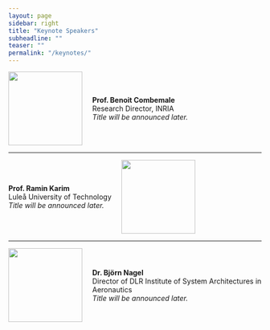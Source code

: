 ```yaml
---
layout: page
sidebar: right
title: "Keynote Speakers"
subheadline: ""
teaser: ""
permalink: "/keynotes/"
---
```


<div style="display: flex; align-items: center; gap: 20px;">
    <img src="{{ site.urlimg }}/benoitcomenbale.jpg" alt="" width="147" style="width: 147; height: auto;">
    <div style="max-width: 400px;">
        <p>
			<b>Prof. Benoit Combemale</b><br>
            Research Director, INRIA<br>
            <i>Title will be announced later.</i>
		</p>
    </div>
</div>

___

<div style="display: flex; align-items: center; gap: 20px;">
    <div style="max-width: 400px;">
        <p>
		    <b>Prof. Ramin Karim</b><br>
            Luleå University of Technology<br>
            <i>Title will be announced later.</i>
	    </p>
    </div>
	<img src="{{ site.urlimg }}/raminkarim.jpg" alt="" width="147" style="width: 147; height: auto;">
</div>

___

<div style="display: flex; align-items: center; gap: 20px;">
    <img src="{{ site.urlimg }}/bjornnagel.jpg" alt="" width="147" style="width: 147; height: auto;">
    <div style="max-width: 400px;">
		<p>
			<b>Dr. Björn Nagel</b><br>
			Director of DLR Institute of System Architectures in Aeronautics<br>
			<i>Title will be announced later.</i>
		</p>
    </div>
</div>
